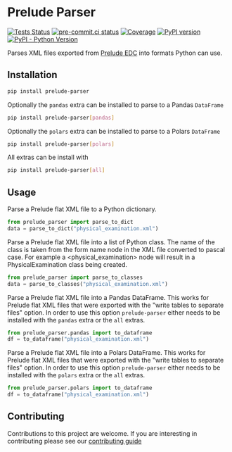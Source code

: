 # Prelude Parser

[![Tests Status](https://github.com/pbs-data-solutions/prelude-parser/actions/workflows/testing.yml/badge.svg?branch=main&event=push)](https://github.com/pbs-data-solutions/prelude-parser/actions?query=workflow%3ATesting+branch%3Amain+event%3Apush)
[![pre-commit.ci status](https://results.pre-commit.ci/badge/github/pbs-data-solutions/prelude-parser/main.svg)](https://results.pre-commit.ci/latest/github/pbs-data-solutions/prelude-parser/main)
[![Coverage](https://codecov.io/github/pbs-data-solutions/prelude-parser/coverage.svg?branch=main)](https://codecov.io/gh/pbs-data-solutions/prelude-parser)
[![PyPI version](https://badge.fury.io/py/prelude-parser.svg)](https://badge.fury.io/py/prelude-parser)
[![PyPI - Python Version](https://img.shields.io/pypi/pyversions/prelude-parser?color=5cc141)](https://github.com/pbs-data-solutions/prelude-parser)

Parses XML files exported from [Prelude EDC](https://preludeedc.com/) into formats Python can use.

## Installation

```sh
pip install prelude-parser
```

Optionally the `pandas` extra can be installed to parse to a Pandas `DataFrame`

```sh
pip install prelude-parser[pandas]
```

Optionally the `polars` extra can be installed to parse to a Polars `DataFrame`

```sh
pip install prelude-parser[polars]
```

All extras can be install with

```sh
pip install prelude-parser[all]
```

## Usage

Parse a Prelude flat XML file to a Python dictionary.

```py
from prelude_parser import parse_to_dict
data = parse_to_dict("physical_examination.xml")
```

Parse a Prelude flat XML file into a list of Python class. The name of the class is taken from the
form name node in the XML file converted to pascal case. For example a <physical_examination> node
will result in a PhysicalExamination class being created.

```py
from prelude_parser import parse_to_classes
data = parse_to_classes("physical_examination.xml")
```

Parse a Prelude flat XML file into a Pandas DataFrame. This works for Prelude flat XML files that
were exported with the "write tables to separate files" option. In order to use this option
`prelude-parser` either needs to be installed with the `pandas` extra or the `all` extras.

```py
from prelude_parser.pandas import to_dataframe
df = to_dataframe("physical_examination.xml")
```

Parse a Prelude flat XML file into a Polars DataFrame. This works for Prelude flat XML files that
were exported with the "write tables to separate files" option. In order to use this option
`prelude-parser` either needs to be installed with the `polars` extra or the `all` extras.

```py
from prelude_parser.polars import to_dataframe
df = to_dataframe("physical_examination.xml")
```

## Contributing

Contributions to this project are welcome. If you are interesting in contributing please see our [contributing guide](CONTRIBUTING.md)
